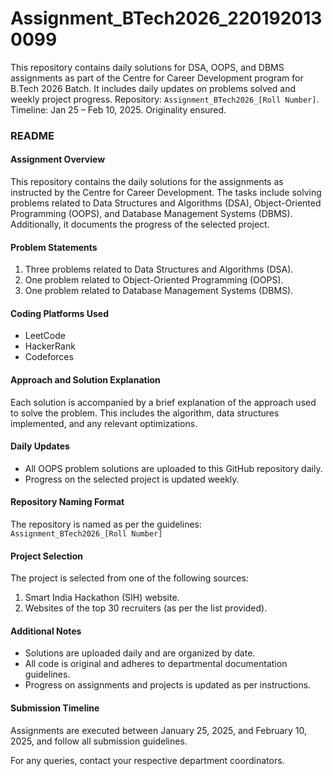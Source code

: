 # Assignment_BTech2026_2201920130099
This repository contains daily solutions for DSA, OOPS, and DBMS assignments as part of the Centre for Career Development program for B.Tech 2026 Batch. It includes daily updates on problems solved and weekly project progress. Repository: `Assignment_BTech2026_[Roll Number]`. Timeline: Jan 25 – Feb 10, 2025. Originality ensured.


### README  

#### Assignment Overview  
This repository contains the daily solutions for the assignments as instructed by the Centre for Career Development. The tasks include solving problems related to Data Structures and Algorithms (DSA), Object-Oriented Programming (OOPS), and Database Management Systems (DBMS). Additionally, it documents the progress of the selected project.  

#### Problem Statements  
1. Three problems related to Data Structures and Algorithms (DSA).  
2. One problem related to Object-Oriented Programming (OOPS).  
3. One problem related to Database Management Systems (DBMS).  

#### Coding Platforms Used  
- LeetCode  
- HackerRank  
- Codeforces  

#### Approach and Solution Explanation  
Each solution is accompanied by a brief explanation of the approach used to solve the problem. This includes the algorithm, data structures implemented, and any relevant optimizations.  

#### Daily Updates  
- All OOPS problem solutions are uploaded to this GitHub repository daily.  
- Progress on the selected project is updated weekly.  

#### Repository Naming Format  
The repository is named as per the guidelines:  
`Assignment_BTech2026_[Roll Number]`  

#### Project Selection  
The project is selected from one of the following sources:  
1. Smart India Hackathon (SIH) website.  
2. Websites of the top 30 recruiters (as per the list provided).  

#### Additional Notes  
- Solutions are uploaded daily and are organized by date.  
- All code is original and adheres to departmental documentation guidelines.  
- Progress on assignments and projects is updated as per instructions.  

#### Submission Timeline  
Assignments are executed between January 25, 2025, and February 10, 2025, and follow all submission guidelines.  

For any queries, contact your respective department coordinators.  
